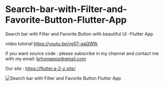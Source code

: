 # Search-bar-with-Filter-and-Favorite-Button-Flutter-App
Search bar with Filter and  Favorite Button with beautiful UI -Flutter App

video tutorial
https://youtu.be/vg07-aaQWfk


if you want source code :
please subscribe in my channel and contact me with my email:
brhomapps@gmail.com

Our site :
https://flutter.a-2-z.site/

![Search bar with Filter and  Favorite Button Flutter App](https://user-images.githubusercontent.com/69330783/199569783-c1aea7a3-c435-4186-abb9-4523926a96d1.jpg)
